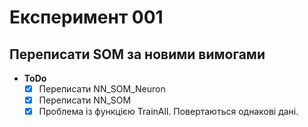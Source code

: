 # Експеримент 001
## Переписати SOM за новими вимогами

* **ToDo**
  - [x] Переписати NN_SOM_Neuron
  - [x] Переписати NN_SOM
  - [x] Проблема із функцією TrainAll. Повертаються однакові дані.
